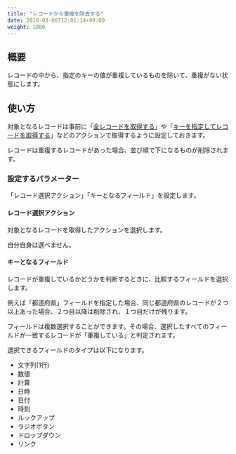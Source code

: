 ```yaml
---
title: "レコードから重複を除去する"
date: 2018-03-06T12:01:14+09:00
weight: 1800
---
```


## 概要

レコードの中から、指定のキーの値が重複しているものを除いて、重複がない状態にします。

## 使い方

対象となるレコードは事前に「[全レコードを取得する](../get_all_records)」や「[キーを指定してレコードを取得する](../get_records_by_key)」などのアクションで取得するように設定しておきます。

レコードは重複するレコードがあった場合、並び順で下になるものが削除されます。

### 設定するパラメーター

「レコード選択アクション」「キーとなるフィールド」を設定します。

#### レコード選択アクション

対象となるレコードを取得したアクションを選択します。

自分自身は選べません。

#### キーとなるフィールド

レコードが重複しているかどうかを判断するときに、比較するフィールドを選択します。

例えば「都道府県」フィールドを指定した場合、同じ都道府県のレコードが２つ以上あった場合、２つ目以降は削除され、１つ目だけが残ります。

フィールドは複数選択することができます。その場合、選択したすべてのフィールドが一致するレコードが「重複している」と判定されます。

選択できるフィールドのタイプは以下になります。

- 文字列(1行)
- 数値
- 計算
- 日時
- 日付
- 時刻
- ルックアップ
- ラジオボタン
- ドロップダウン
- リンク